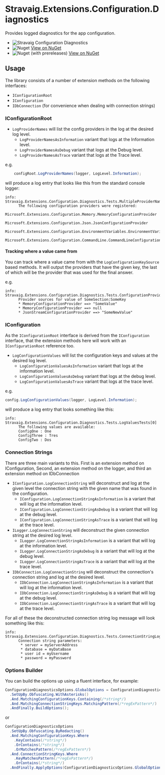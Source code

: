 # Stravaig.Extensions.Configuration.Diagnostics

Provides logged diagnostics for the app configuration.

* ![Stravaig Configuration Diagnostics](https://github.com/Stravaig-Projects/Stravaig.Extensions.Configuration.Diagnostics/workflows/Stravaig%20Configuration%20Diagnostics/badge.svg)
* ![Nuget](https://img.shields.io/nuget/v/Stravaig.Extensions.Configuration.Diagnostics?color=004880&label=nuget%20stable&logo=nuget) [View on NuGet](https://www.nuget.org/packages/Stravaig.Extensions.Configuration.Diagnostics)
* ![Nuget (with prereleases)](https://img.shields.io/nuget/vpre/Stravaig.Extensions.Configuration.Diagnostics?color=ffffff&label=nuget%20latest&logo=nuget) [View on NuGet](https://www.nuget.org/packages/Stravaig.Extensions.Configuration.Diagnostics)

## Usage

The library consists of a number of extension methods on the following interfaces:
- `IConfigurationRoot`
- `IConfiguration`
- `IDbConnection` (for convenience when dealing with connection strings)

### IConfigurationRoot

- `LogProviderNames` will list the config providers in the log at the desired log level.
  - `LogProviderNamesAsInformation` variant that logs at the Information level.
  - `LogProviderNamesAsDebug` variant that logs at the Debug level.
  - `LogProviderNamesAsTrace` variant that logs at the Trace level.

e.g.

```csharp
    configRoot.LogProviderNames(logger, LogLevel.Information);
```

will produce a log entry that looks like this from the standard console logger:

```
info: Stravaig.Extensions.Configuration.Diagnostics.Tests.MultipleProviderNameTests[0]
      The following configuration providers were registered:
      Microsoft.Extensions.Configuration.Memory.MemoryConfigurationProvider
      Microsoft.Extensions.Configuration.Json.JsonConfigurationProvider
      Microsoft.Extensions.Configuration.EnvironmentVariables.EnvironmentVariablesConfigurationProvider
      Microsoft.Extensions.Configuration.CommandLine.CommandLineConfigurationProvider
```

#### Tracking where a value came from

You can track where a value came from with the `LogConfigurationKeySource` based methods. It will output the providers that have the given key, the last of which will be the provider that was used for the final answer.

e.g.

```
info: Stravaig.Extensions.Configuration.Diagnostics.Tests.ConfigurationProviderTrackingExtensionsTests[0]
      Provider sources for value of SomeSection:SomeKey
      * MemoryConfigurationProvider ==> "SomeValue"
      * MemoryConfigurationProvider ==> null
      * JsonStreamConfigurationProvider ==> "SomeNewValue"
```

### IConfiguration

As the `IConfigurationRoot` interface is derived from the `IConfiguration` interface, that the extension methods here will work with an `IConfigurationRoot` reference too.

- `LogConfigurationValues` will list the configuration keys and values at the desired log level.
  - `LogConfigurationValuesAsInformation` variant that logs at the information level.
  - `LogConfigurationValuesAsDebug` variant that logs at the debug level.
  - `LogConfigurationValuesAsTrace` variant that logs at the trace level.
      
e.g.

```csharp 
config.LogConfigurationValues(logger, LogLevel.Information);
```

will produce a log entry that looks something like this:

```
info: Stravaig.Extensions.Configuration.Diagnostics.Tests.LogValuesTests[0]
      The following values are available:
      ConfigOne : One
      ConfigThree : Tres
      ConfigTwo : Dos
```

### Connection Strings

There are three main variants to this. First is an extension method on IConfiguration, Second, an extension method on the logger, and third an extension method on IDbConnection

- `IConfiguration.LogConnectionString` will deconstruct and log at the given level the connection string with the given name that was found in the configuration.
  - `IConfiguration.LogConnectionStringAsInformation` is a variant that will log at the information level.
  - `IConfiguration.LogConnectionStringAsDebug` is a variant that will log at the debug level.
  - `IConfiguration.LogConnectionStringAsTrace` is a variant that will log at the trace level.
- `ILogger.LogConnectionString` will deconstruct the given connection string at the desired log level.
  - `ILogger.LogConnectionStringAsInformation` is a variant that will log at the information level.
  - `ILogger.LogConnectionStringAsDebug` is a variant that will log at the debug level.
  - `ILogger.LogConnectionStringAsTrace` is a variant that will log at the trace level.
- `IDbConnection.LogConnectionString` will deconstruct the connection's connection string and log at the desired level.
  - `IDbConnection.LogConnectionStringAsInformation` is a variant that will log at the information level.
  - `IDbConnection.LogConnectionStringAsDebug` is a variant that will log at the debug level.
  - `IDbConnection.LogConnectionStringAsTrace` is a variant that will log at the trace level.

For all of these the deconstructed connection string log message will look something like this:

```
info: Stravaig.Extensions.Configuration.Diagnostics.Tests.ConnectionStringLogTests[0]
      Connection string parameters:
       * server = myServerAddress
       * database = myDataBase
       * user id = myUsername
       * password = myPassword
```

### Options Builder

You can build the options up using a fluent interface, for example:

```csharp
ConfigurationDiagnosticsOptions.GlobalOptions = ConfigurationDiagnosticsOptions
  .SetUpBy.Obfuscating.WithAsterisks()
  .And.MatchingConfigurationKeys.Containing(/*string*/)
  .And.MatchingConnectionStringKeys.MatchingPattern(/*regExPattern*/)
  .AndFinally.BuildOptions();
```

or

```csharp
ConfigurationDiagnosticsOptions
  .SetUpBy.Obfuscating.ByRedacting()
  .And.MatchingConfigurationKeys.Where
    .KeyContains(/*string*/)
    .OrContains(/*string*/)
    .OrMatchesPattern(/*regExPattern*/)
  .And.ConnectionStringKeys.Where
    .KeyMatchesPattern(/*regExPattern*/)
    .OrContains(/*string*/)
  .AndFinally.ApplyOptions(ConfigurationDiagnosticsOptions.GlobalOptions);
```
